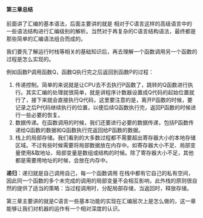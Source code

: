 #### 第三章总结

前面讲了汇编的基本语法，后面主要讲的就是 相对于C语言这样的高级语言中的一些语法结构进行汇编级别的解析。当然对于再复杂的C语言结构语法，最终都是那些简单的汇编语法组合而成的。  
  
我们要先了解运行时栈等相关的基础知识后，再去理解一个函数调用另一个函数的过程是怎么实现的。

例如函数P调用函数Q，函数Q执行完之后返回到函数P的过程：  

1. 传递控制。简单的来说就是让CPU去不去执行P函数了，跳转的Q函数进行执行。其实汇编的处理就很简单，就是讲程序计数器设置成Q代码的起始位置就行了，接下来就会直接执行Q代码，这里要注意的是，离开P函数的时候，要记录之后P代码继续执行的位置，以便后续Q函数执行完，返回P函数的时候进行一些必要的恢复。  
2. 数据传递。在函数调用的时候，我们还要进行必要的数据传递，包括P函数传递给Q函数的数据和Q函数执行完返回给P函数的数据。  
3. 栈上的局部存储。我们看到的大多数过程都不需要超出寄存器大小的本地存储区域。不过有些时候需要将局部数据放在内存中。如寄存器大小不足、局部变量使用&取地址、局部变量是数组或结构的时候。除了寄存器大小不足，其他都是需要用地址的时候，会放在内存中。  

**递归**：递归就是自己调用自己，每一个函数调用 在栈中都有它自己的私有空间，因此同一个函数的多个未完成的调用的局部变量不会相互影响，此外栈的原则很自然的提供了适当的策略：当过程调用时，分配局部存储，当返回时，释放存储。  
  
第三章主要讲的就是C语言一些基本功能的实现在汇编层次上是怎么做的，这一章能够让我们对机器的运作有一个相对深度的认识。


